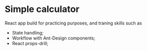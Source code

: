# Simple calculator

React app build for practicing purposes, and traning skills such as
- State handling;
- Workflow with Ant-Design components;
- React props-drill;
